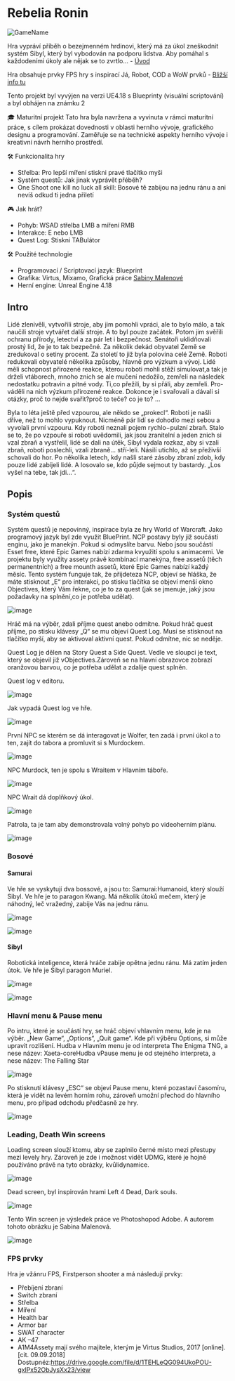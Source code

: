 # Rebelia Ronin

![GameName](https://user-images.githubusercontent.com/42646031/151656394-9755f47b-04e7-4923-ac37-58f2bd688dea.png)

Hra vypráví příběh o bezejmenném hrdinovi, který má za úkol zneškodnit systém Sibyl, který byl vybodován na podporu lidstva. Aby pomáhal s každodeními úkoly ale nějak se to zvrtlo... - [Úvod](#Intro)

Hra obsahuje prvky FPS hry s inspirací Já, Robot, COD a WoW prvků -  [Bližší info tu](#Popis)

Tento projekt byl vyvýjen na verzi UE4.18 s Blueprinty (visuální scriptování) a byl obhájen na známku 2

🎓 Maturitní projekt
Tato hra byla navržena a vyvinuta v rámci maturitní práce, s cílem prokázat dovednosti v oblasti herního vývoje, grafického designu a programování. Zaměřuje se na technické aspekty herního vývoje i kreativní návrh herního prostředí.

🛠️ Funkcionalita hry
- Střelba: Pro lepší míření stiskni pravé tlačítko myši
- Systém questů: Jak jinak vyprávět přéběh?
- One Shoot one kill no luck all skill: Bosové tě zabijou na jednu ránu a ani nevíš odkud ti jedna přiletí

🎮 Jak hrát?
- Pohyb: WSAD střelba LMB a míření RMB
- Interakce: E nebo LMB
- Quest Log: Stiskni TABulátor

🛠️ Použité technologie
- Programovací / Scriptovací jazyk: Blueprint
- Grafika: Virtus, Mixamo, Grafická práce <a href="https://www.linkedin.com/in/sabina-malenov%C3%A1/" alt="LinkedInSabčaMalenova">Sabiny Malenové</a>
- Herní engine: Unreal Engine 4.18


## Intro

Lidé zlenivěli, vytvořili stroje, aby jim pomohli vpráci, ale to bylo málo, a tak naučili stroje vytvářet další stroje. A to byl pouze začátek. Potom jim svěřili ochranu přírody, letectví a za pár let i bezpečnost. Senátoři uklidňovali prostý lid, že je to tak bezpečné. Za několik dekád obyvatel Země se zredukoval o setiny procent. Za století to již byla polovina celé Země. Roboti redukovali obyvatelé několika způsoby, hlavně pro výzkum a vývoj. Lidé měli schopnost přirozené reakce, kterou roboti mohli stěží simulovat,a tak je drželi vtáborech, mnoho znich se ale mučení nedožilo, zemřeli na následek nedostatku potravin a pitné vody. Ti,co přežili, by si přáli, aby zemřeli. Pro-váděli na nich výzkum přirozené reakce. Dokonce je i svařovali a dávali si otázky, proč to nejde svařit?proč to teče? co je to? ...

Byla to léta ještě před vzpourou, ale někdo se „prokecl“. Roboti je našli dříve, než to  mohlo  vypuknout.  Nicméně  pár  lidí  se  dohodlo  mezi  sebou  a  vyvolali  první vzpouru. Kdy roboti neznali pojem rychlo−pulzní zbraň. Stalo se to, že po vzpouře si roboti uvědomili, jak jsou zranitelní a jeden znich si vzal zbraň a vystřelil, lidé se dali na útěk, Sibyl vydala rozkaz, aby si vzali zbraň, roboti poslechli, vzali zbraně... stří-leli. Násilí utichlo, až se přeživší schovali do hor. Po několika letech, kdy našli staré zásoby zbraní zdob, kdy pouze lidé zabíjeli lidé. A losovalo se, kdo půjde sejmout ty bastardy. „Los vyšel na tebe, tak jdi...“.

## Popis

### Systém questů

Systém questů je nepovinný, inspirace byla ze hry World of Warcraft. Jako programový jazyk byl zde využit BluePrint. NCP postavy byly již součástí enginu, jako je manekýn. 
Pokud si odmyslíte barvu. Nebo jsou součástí Esset free, které Epic Games nabízí zdarma kvyužití spolu s animacemi. Ve projektu byly využity assety právě kombinací manekýna, free assetů (těch permanentních) a free mounth assetů, které Epic Games nabízí každý měsíc.
Tento systém funguje tak, že přijdeteza NCP, objeví se hláška, že máte stisknout „E“ pro interakci, po stisku tlačítka se objeví menší okno Objectives, který Vám řekne, co je to za quest (jak se jmenuje, jaký jsou požadavky na splnění,co je potřeba udělat).

![image](https://user-images.githubusercontent.com/42646031/111865608-604a0580-8968-11eb-8baf-44053518792d.png)

Hráč má na výběr, zdali příjme quest anebo odmítne. Pokud hráč quest příjme, po stisku klávesy „Q“ se mu objeví Quest Log. Musí se stisknout na tlačítko myší, aby se aktivoval aktivní quest. Pokud odmítne, nic se neděje.

Quest Log je dělen na Story Quest a Side Quest. Vedle ve sloupci je text, který se objevil již vObjectives.Zároveň se na hlavní obrazovce zobrazí oranžovou barvou, co je potřeba udělat a zdalije quest splněn.

Quest log v editoru.

![image](https://user-images.githubusercontent.com/42646031/111865627-748e0280-8968-11eb-8deb-c69487506b18.png)

Jak vypadá Quest log ve hře.

![image](https://user-images.githubusercontent.com/42646031/111865636-7c4da700-8968-11eb-89c2-bc952bb0df5c.png)

První NPC se kterém se dá interagovat je Wolfer, ten zadá i první úkol a to ten, zajít do tabora a promluvit si s Murdockem. 

![image](https://user-images.githubusercontent.com/42646031/111865643-853e7880-8968-11eb-9018-80c850f3379f.png)

NPC Murdock, ten je spolu s Wraitem v Hlavním táboře.

![image](https://user-images.githubusercontent.com/42646031/111865649-8bccf000-8968-11eb-9cbb-9185b3fadef6.png)

NPC Wrait dá doplňkový úkol.

![image](https://user-images.githubusercontent.com/42646031/111865655-94252b00-8968-11eb-9824-edfef7b591c7.png)


Patrola, ta je tam aby demonstrovala volný pohyb po videoherním plánu.

![image](https://user-images.githubusercontent.com/42646031/111865666-9b4c3900-8968-11eb-9a36-b1826f3e49cb.png)



### Bosové

#### Samurai

Ve hře se vyskytují dva bossové, a jsou to: Samurai:Humanoid, který slouží Sibyl. Ve hře je to paragon Kwang. 
Má několik útoků mečem, který je náhodný, leč vražedný, zabije Vás na jednu ránu.

![image](https://user-images.githubusercontent.com/42646031/111865496-a18de580-8967-11eb-99fe-a19c86ce1e26.png)

![image](https://user-images.githubusercontent.com/42646031/111865500-aeaad480-8967-11eb-9409-84fc774d4ed8.png)


#### Sibyl

Robotická inteligence, která hráče zabije opětna jednu ránu. Má zatím jeden útok. Ve hře je Sibyl paragon Muriel.

![image](https://user-images.githubusercontent.com/42646031/111865518-d601a180-8967-11eb-99d1-1bc95dc89587.png)

![image](https://user-images.githubusercontent.com/42646031/111865521-ddc14600-8967-11eb-8a8a-674a774f8889.png)



### Hlavní menu & Pause menu

Po intru, které je součástí hry, se hráč objeví vhlavním menu, kde je na výběr. „New Game“, „Options“, „Quit game“. Kde při výběru Options, si může upravit rozlišení. Hudba v Hlavním menu je od interpreta The Enigma TNG, a nese název: Xaeta-coreHudba vPause menu je od stejného interpreta, a nese název: The Falling Star

![image](https://user-images.githubusercontent.com/42646031/111865457-5a075980-8967-11eb-8ca4-cf77402fc45d.png)

Po stisknutí klávesy „ESC“ se objeví Pause menu, které pozastaví časomíru, která je vidět na levém horním rohu, zároveň umožní přechod do hlavního menu, pro případ odchodu předčasně ze hry.

![image](https://user-images.githubusercontent.com/42646031/111865414-16aceb00-8967-11eb-9844-be28d3d5700c.png)


### Leading, Death Win screens

Loading screen slouží ktomu, aby se zaplnilo černé místo mezi přestupy mezi levely hry. Zároveň je zde i možnost vidět UDMG, které je hojně používáno právě na tyto obrázky, kvůlidynamice.

![image](https://user-images.githubusercontent.com/42646031/111865283-6dfe8b80-8966-11eb-8b64-d78660e67e6d.png)

Dead screen, byl inspirován hrami Left 4 Dead, Dark souls.

![image](https://user-images.githubusercontent.com/42646031/111865288-7bb41100-8966-11eb-8a03-f1a88369459f.png)

Tento Win screen je výsledek práce ve Photoshopod Adobe. A autorem tohoto obrázku je Sabina Malenová.

![image](https://user-images.githubusercontent.com/42646031/111865294-84a4e280-8966-11eb-85f0-2eef90fa9e2a.png)

### FPS prvky
Hra je vžánru FPS, Firstperson shooter a má následují prvky:
- Přebíjení zbraní
- Switch zbraní
- Střelba
- Míření
- Health bar
- Armor bar
- SWAT character
- AK –47
- A1M4Assety  mají  svého  majitele,  kterým  je  Virtus  Studios,  2017  [online].  
[cit. 09.09.2018] Dostupnéz:https://drive.google.com/file/d/1TEHLeQG094UkoPOU-gxlPx52ObJysXx23/view
